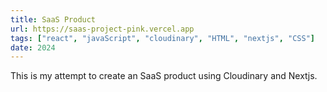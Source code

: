 ```yaml
---
title: SaaS Product
url: https://saas-project-pink.vercel.app
tags: ["react", "javaScript", "cloudinary", "HTML", "nextjs", "CSS"]
date: 2024
---
```


This is my attempt to create an SaaS product using Cloudinary and Nextjs.

